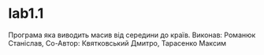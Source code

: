 # lab1.1
Програма яка виводить масив від середини до країв. Виконав: Романюк Станіслав, Со-Автор: Квятковський Дмитро, Тарасенко Максим
